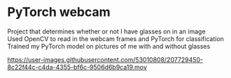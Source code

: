# PyTorch webcam
Project that determines whether or not I have glasses on in an image
<br>
Used OpenCV to read in the webcam frames and PyTorch for classification
<br>
Trained my PyTorch model on pictures of me with and without glasses

https://user-images.githubusercontent.com/53010808/207729450-8c22f44c-c4da-4355-bf6c-9506d6b9ca19.mov

